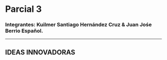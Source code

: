 # Parcial 3
### Integrantes: Kuilmer Santiago Hernández Cruz & Juan Jośe Berrio Español.
---
## IDEAS INNOVADORAS

